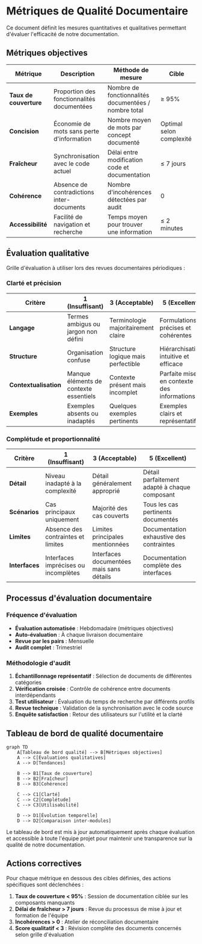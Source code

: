 # Métriques de Qualité Documentaire

Ce document définit les mesures quantitatives et qualitatives permettant d'évaluer l'efficacité de notre documentation.

## Métriques objectives

| Métrique | Description | Méthode de mesure | Cible |
|----------|-------------|-------------------|-------|
| **Taux de couverture** | Proportion des fonctionnalités documentées | Nombre de fonctionnalités documentées / nombre total | ≥ 95% |
| **Concision** | Économie de mots sans perte d'information | Nombre moyen de mots par concept documenté | Optimal selon complexité |
| **Fraîcheur** | Synchronisation avec le code actuel | Délai entre modification code et documentation | ≤ 7 jours |
| **Cohérence** | Absence de contradictions inter-documents | Nombre d'incohérences détectées par audit | 0 |
| **Accessibilité** | Facilité de navigation et recherche | Temps moyen pour trouver une information | ≤ 2 minutes |

## Évaluation qualitative

Grille d'évaluation à utiliser lors des revues documentaires périodiques :

### Clarté et précision

| Critère | 1 (Insuffisant) | 3 (Acceptable) | 5 (Excellent) |
|---------|-----------------|----------------|---------------|
| **Langage** | Termes ambigus ou jargon non défini | Terminologie majoritairement claire | Formulations précises et cohérentes |
| **Structure** | Organisation confuse | Structure logique mais perfectible | Hiérarchisation intuitive et efficace |
| **Contextualisation** | Manque éléments de contexte essentiels | Contexte présent mais incomplet | Parfaite mise en contexte des informations |
| **Exemples** | Exemples absents ou inadaptés | Quelques exemples pertinents | Exemples clairs et représentatifs |

### Complétude et proportionnalité

| Critère | 1 (Insuffisant) | 3 (Acceptable) | 5 (Excellent) |
|---------|-----------------|----------------|---------------|
| **Détail** | Niveau inadapté à la complexité | Détail généralement approprié | Détail parfaitement adapté à chaque composant |
| **Scénarios** | Cas principaux uniquement | Majorité des cas couverts | Tous les cas pertinents documentés |
| **Limites** | Absence des contraintes et limites | Limites principales mentionnées | Documentation exhaustive des contraintes |
| **Interfaces** | Interfaces imprécises ou incomplètes | Interfaces documentées mais sans détails | Documentation complète des interfaces |

## Processus d'évaluation documentaire

### Fréquence d'évaluation

- **Évaluation automatisée** : Hebdomadaire (métriques objectives)
- **Auto-évaluation** : À chaque livraison documentaire
- **Revue par les pairs** : Mensuelle
- **Audit complet** : Trimestriel

### Méthodologie d'audit

1. **Échantillonnage représentatif** : Sélection de documents de différentes catégories
2. **Vérification croisée** : Contrôle de cohérence entre documents interdépendants
3. **Test utilisateur** : Évaluation du temps de recherche par différents profils
4. **Revue technique** : Validation de la synchronisation avec le code source
5. **Enquête satisfaction** : Retour des utilisateurs sur l'utilité et la clarté

## Tableau de bord de qualité documentaire

```mermaid
graph TD
    A[Tableau de bord qualité] --> B[Métriques objectives]
    A --> C[Évaluations qualitatives]
    A --> D[Tendances]
    
    B --> B1[Taux de couverture]
    B --> B2[Fraîcheur]
    B --> B3[Cohérence]
    
    C --> C1[Clarté]
    C --> C2[Complétude]
    C --> C3[Utilisabilité]
    
    D --> D1[Évolution temporelle]
    D --> D2[Comparaison inter-modules]
```

Le tableau de bord est mis à jour automatiquement après chaque évaluation et accessible à toute l'équipe projet pour maintenir une transparence sur la qualité de notre documentation.

## Actions correctives

Pour chaque métrique en dessous des cibles définies, des actions spécifiques sont déclenchées :

1. **Taux de couverture < 95%** : Session de documentation ciblée sur les composants manquants
2. **Délai de fraîcheur > 7 jours** : Revue du processus de mise à jour et formation de l'équipe
3. **Incohérences > 0** : Atelier de réconciliation documentaire
4. **Score qualitatif < 3** : Révision complète des documents concernés selon grille d'évaluation 